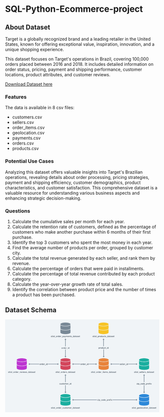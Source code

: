 # SQL-Python-Ecommerce-project

## About Dataset
Target is a globally recognized brand and a leading retailer in the United States, known for offering exceptional value, inspiration, innovation, and a unique shopping experience.

This dataset focuses on Target's operations in Brazil, covering 100,000 orders placed between 2016 and 2018. It includes detailed information on order status, pricing, payment and shipping performance, customer locations, product attributes, and customer reviews.

[Download Dataset here](https://www.kaggle.com/datasets/devarajv88/target-dataset?select=products.csv)

### Features
The data is available in 8 csv files:

- customers.csv
- sellers.csv
- order_items.csv
- geolocation.csv
- payments.csv
- orders.csv
- products.csv

 ### Potential Use Cases
Analyzing this dataset offers valuable insights into Target's Brazilian operations, revealing details about order processing, pricing strategies, payment and shipping efficiency, customer demographics, product characteristics, and customer satisfaction. This comprehensive dataset is a valuable resource for understanding various business aspects and enhancing strategic decision-making.


### Questions
1. Calculate the cumulative sales per month for each year.
2. Calculate the retention rate of customers, defined as the percentage of customers who make another purchase within 6 months of their first purchase.
3. Identify the top 3 customers who spent the most money in each year.
4. Find the average number of products per order, grouped by customer city.
5. Calculate the total revenue generated by each seller, and rank them by revenue.
6. Calculate the percentage of orders that were paid in installments.
7. Calculate the percentage of total revenue contributed by each product category.
8. Calculate the year-over-year growth rate of total sales.
9. Identify the correlation between product price and the number of times a product has been purchased.


## Dataset Schema
![alt text](https://github.com/Aayush-Basnet/SQL-Python-Ecommerce-project/blob/06f0d2fd3b128afd2c818b1772f02f338d16dff6/Images/ecommerce%20dataset%20schema.png)
